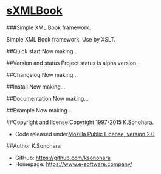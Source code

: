 # [sXMLBook](http://www.expertsoftware-i.com/product/sxmlbook.php)
###Simple XML Book framework.

Simple XML Book framework.
Use by XSLT.

##Quick start
Now making...

##Version and status
Project status is alpha version.

##Changelog
Now making...

##Install
Now making...

##Documentation
Now making...

##Example
Now making...

##Copyright and license
Copyright 1997-2015 K.Sonohara.
- Code released under[Mozilla Public License, version 2.0](https://github.com/ksonohara/sxmlbook/blob/master/LICENSE)

##Author
K.Sonohara
- GitHub: https://github.com/ksonohara
- Homepage: https://www.e-software.company/
